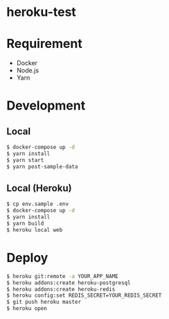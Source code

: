# heroku-test

# Requirement

- Docker
- Node.js
- Yarn

# Development

## Local

```sh
$ docker-compose up -d
$ yarn install
$ yarn start
$ yarn post-sample-data
```

## Local (Heroku)

```sh
$ cp env.sample .env
$ docker-compose up -d
$ yarn install
$ yarn build
$ heroku local web
```

# Deploy

```sh
$ heroku git:remote -a YOUR_APP_NAME
$ heroku addons:create heroku-postgresql
$ heroku addons:create heroku-redis
$ heroku config:set REDIS_SECRET=YOUR_REDIS_SECRET
$ git push heroku master
$ heroku open
```
